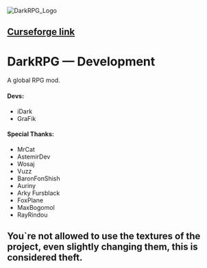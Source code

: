 ![DarkRPG_Logo](https://cdn.discordapp.com/attachments/1014345920315412502/1055843203670085642/dark-rpg-reborn.png)


## [Curseforge link](https://www.curseforge.com/minecraft/mc-mods/darkrpg-forge)

# DarkRPG — Development
A global RPG mod.

#### Devs:
- iDark
- GraFik

#### Special Thanks:
- MrCat
- AstemirDev
- Wosaj
- Vuzz
- BaronFonShish
- Auriny
- Arky Fursblack
- FoxPlane
- MaxBogomol
- RayRindou

## You`re not allowed to use the textures of the project, even slightly changing them, this is considered theft.
